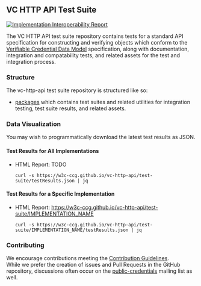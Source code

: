## VC HTTP API Test Suite

[![Implementation Interoperability Report](https://github.com/w3c-ccg/vc-http-api-test-suite/actions/workflows/cd.yml/badge.svg)](https://github.com/w3c-ccg/vc-http-api-test-suite/actions/workflows/cd.yml)

The VC HTTP API test suite repository contains tests for a standard API specification for constructing and verifying objects which conform to the [Verifiable Credential Data Model](https://www.w3.org/TR/vc-data-model/) specification, along with documentation, integration and compatability tests, and related assets for the test and integration process.

### Structure

The vc-http-api test suite repository is structured like so:

- [packages](./packages/) which contains test suites and related utilities for integration testing, test suite results, and related assets.

### Data Visualization

You may wish to programmatically download the latest test results as JSON.

#### Test Results for All Implementations

- HTML Report: TODO

  ```
  curl -s https://w3c-ccg.github.io/vc-http-api/test-suite/testResults.json | jq
  ```

#### Test Results for a Specific Implementation

- HTML Report: https://w3c-ccg.github.io/vc-http-api/test-suite/IMPLEMENTATION_NAME

  ```
  curl -s https://w3c-ccg.github.io/vc-http-api/test-suite/IMPLEMENTATION_NAME/testResults.json | jq
  ```

### Contributing

We encourage contributions meeting the [Contribution Guidelines](CONTRIBUTING.md).  
While we prefer the creation of issues and Pull Requests in the GitHub repository, discussions often occur on the [public-credentials](http://lists.w3.org/Archives/Public/public-credentials/) mailing list as well.
